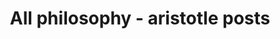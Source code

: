 ---
layout: archive
which_category: philosophy/aristotle
title: All philosophy - aristotle posts
---